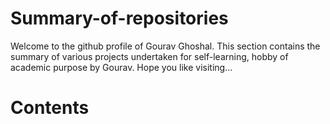 # Summary-of-repositories
Welcome to the github profile of Gourav Ghoshal. This section contains the summary of various projects undertaken for self-learning, hobby of academic purpose by Gourav. Hope you like visiting...
# Contents
